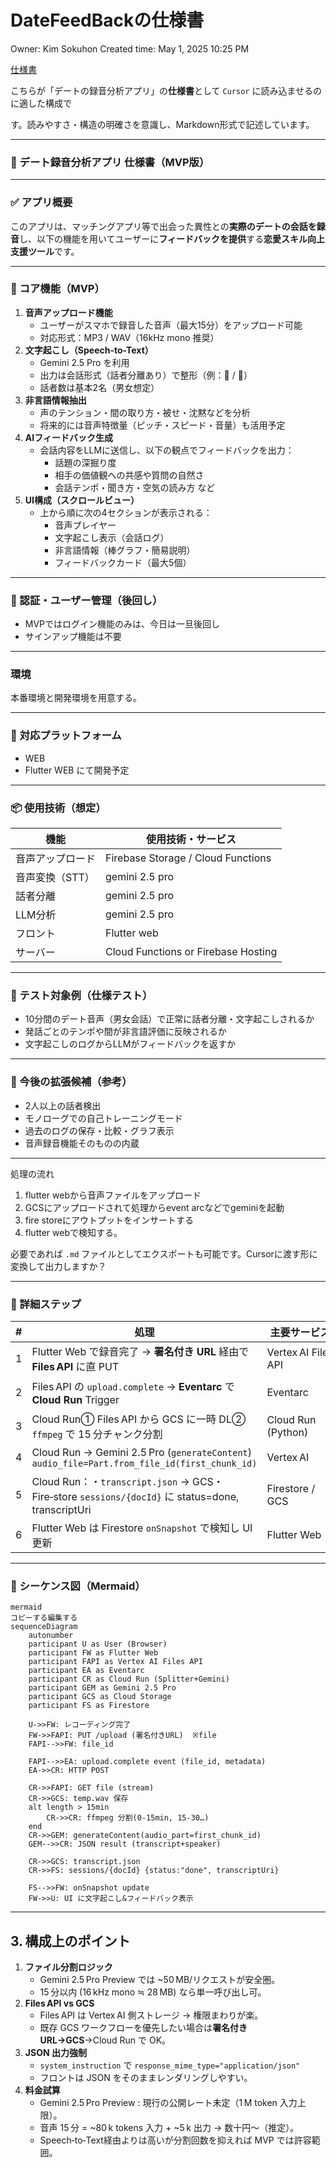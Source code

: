 # DateFeedBackの仕様書

Owner: Kim Sokuhon
Created time: May 1, 2025 10:25 PM

[仕様書](https://www.notion.so/1e8a4128da0f80c5a2c3f90c2dd599c9?pvs=21)

こちらが「デートの録音分析アプリ」の**仕様書**として `Cursor` に読み込ませるのに適した構成で

す。読みやすさ・構造の明確さを意識し、Markdown形式で記述しています。

---

### 📄 デート録音分析アプリ 仕様書（MVP版）

---

### ✅ アプリ概要

このアプリは、マッチングアプリ等で出会った異性との**実際のデートの会話を録音**し、以下の機能を用いてユーザーに**フィードバックを提供**する**恋愛スキル向上支援ツール**です。

---

### 🧩 コア機能（MVP）

1. **音声アップロード機能**
    - ユーザーがスマホで録音した音声（最大15分）をアップロード可能
    - 対応形式：MP3 / WAV（16kHz mono 推奨）
2. **文字起こし（Speech-to-Text）**
    - Gemini 2.5 Pro を利用
    - 出力は会話形式（話者分離あり）で整形（例：👨 / 👩）
    - 話者数は基本2名（男女想定）
3. **非言語情報抽出**
    - 声のテンション・間の取り方・被せ・沈黙などを分析
    - 将来的には音声特徴量（ピッチ・スピード・音量）も活用予定
4. **AIフィードバック生成**
    - 会話内容をLLMに送信し、以下の観点でフィードバックを出力：
        - 話題の深掘り度
        - 相手の価値観への共感や質問の自然さ
        - 会話テンポ・聞き方・空気の読み方 など
5. **UI構成（スクロールビュー）**
    - 上から順に次の4セクションが表示される：
        - 音声プレイヤー
        - 文字起こし表示（会話ログ）
        - 非言語情報（棒グラフ・簡易説明）
        - フィードバックカード（最大5個）

---

### 🔐 認証・ユーザー管理（後回し）

- MVPではログイン機能のみは、今日は一旦後回し
- サインアップ機能は不要

---

### 環境

本番環境と開発環境を用意する。

---

### 📱 対応プラットフォーム

- WEB
- Flutter WEB にて開発予定

---

### 📦 使用技術（想定）

| 機能 | 使用技術・サービス |
| --- | --- |
| 音声アップロード | Firebase Storage / Cloud Functions |
| 音声変換（STT） | gemini 2.5 pro |
| 話者分離 | gemini 2.5 pro |
| LLM分析 | gemini 2.5 pro |
| フロント | Flutter web |
| サーバー | Cloud Functions or Firebase Hosting |

---

### 🧪 テスト対象例（仕様テスト）

- 10分間のデート音声（男女会話）で正常に話者分離・文字起こしされるか
- 発話ごとのテンポや間が非言語評価に反映されるか
- 文字起こしのログからLLMがフィードバックを返すか

---

### 🚧 今後の拡張候補（参考）

- 2人以上の話者検出
- モノローグでの自己トレーニングモード
- 過去のログの保存・比較・グラフ表示
- 音声録音機能そのものの内蔵

---

処理の流れ

1. flutter webから音声ファイルをアップロード
2. GCSにアップロードされて処理からevent arcなどでgeminiを起動
3. fire storeにアウトプットをインサートする
4. flutter webで検知する。

必要であれば `.md` ファイルとしてエクスポートも可能です。Cursorに渡す形に変換して出力しますか？

---

### 🔧 詳細ステップ

| # | 処理 | 主要サービス | 備考 |
| --- | --- | --- | --- |
| 1 | Flutter Web で録音完了 → **署名付き URL** 経由で **Files API** に直 PUT | Vertex AI Files API | response で `file_id` をフロントに返す |
| 2 | Files API の `upload.complete` → **Eventarc** で **Cloud Run** Trigger | Eventarc | payload に `file_id`, metadata（userId 等） |
| 3 | Cloud Run① Files API から GCS に一時 DL② `ffmpeg` で 15 分チャンク分割 | Cloud Run (Python) | `ffmpeg -t 900` |
| 4 | Cloud Run → Gemini 2.5 Pro (`generateContent`) `audio_file=Part.from_file_id(first_chunk_id)` | Vertex AI | `response_mime_type=application/json` で transcript+speaker JSON |
| 5 | Cloud Run：・`transcript.json` → GCS・Fire‑store `sessions/{docId}` に status=done, transcriptUri | Firestore / GCS | 軽量メタのみ Firestore |
| 6 | Flutter Web は Firestore `onSnapshot` で検知し UI 更新 | Flutter Web | 音声プレーヤー＋文字起こし＋フィードバック表示 |

---

### 🔄 シーケンス図（Mermaid）

```mermaid
mermaid
コピーする編集する
sequenceDiagram
    autonumber
    participant U as User (Browser)
    participant FW as Flutter Web
    participant FAPI as Vertex AI Files API
    participant EA as Eventarc
    participant CR as Cloud Run (Splitter+Gemini)
    participant GEM as Gemini 2.5 Pro
    participant GCS as Cloud Storage
    participant FS as Firestore

    U->>FW: レコーディング完了
    FW->>FAPI: PUT /upload (署名付きURL)  ※file
    FAPI-->>FW: file_id

    FAPI-->>EA: upload.complete event (file_id, metadata)
    EA->>CR: HTTP POST

    CR->>FAPI: GET file (stream)
    CR->>GCS: temp.wav 保存
    alt length > 15min
        CR->>CR: ffmpeg 分割(0‑15min, 15‑30…)
    end
    CR->>GEM: generateContent(audio_part=first_chunk_id)
    GEM-->>CR: JSON result (transcript+speaker)

    CR->>GCS: transcript.json
    CR->>FS: sessions/{docId} {status:"done", transcriptUri}

    FS-->>FW: onSnapshot update
    FW->>U: UI に文字起こし&フィードバック表示

```

---

## 3. 構成上のポイント

1. **ファイル分割ロジック**
    - Gemini 2.5 Pro Preview では ~50 MB/リクエストが安全圏。
    - 15 分以内 (16 kHz mono ≒ 28 MB) なら単一呼び出し可。
2. **Files API vs GCS**
    - Files API は Vertex AI 側ストレージ → 権限まわりが楽。
    - 既存 GCS ワークフローを優先したい場合は**署名付き URL→GCS**→Cloud Run で OK。
3. **JSON 出力強制**
    - `system_instruction` で `response_mime_type="application/json"`
    - フロントは JSON をそのままレンダリングしやすい。
4. **料金試算**
    - Gemini 2.5 Pro Preview : 現行の公開レート未定（1 M token 入力上限）。
    - 音声 15 分 = ~80 k tokens 入力 + ~5 k 出力 → 数十円〜（推定）。
    - Speech‑to‑Text経由よりは高いが分割回数を抑えれば MVP では許容範囲。
